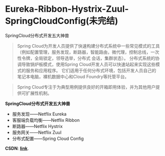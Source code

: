 # Eureka-Ribbon-Hystrix-Zuul-SpringCloudConfig(未完结)
SpringCloud分布式开发五大神兽

> Spring Cloud为开发人员提供了快速构建分布式系统中一些常见模式的工具（例如配置管理，服务发现，断路器，智能路由，微代理，控制总线，一次性令牌，全局锁定，领导选举，分布式 会话，集群状态）。 分布式系统的协调导致锅炉板模式，使用Spring Cloud开发人员可以快速站起来实现这些模式的服务和应用程序。 它们适用于任何分布式环境，包括开发人员自己的笔记本电脑，裸机数据中心和Cloud Foundry等托管平台。

> Spring Cloud专注于为典型用例提供良好的开箱即用体验，并为其他用户提供可扩展性机制。
> 
**SpringCloud分布式开发五大神兽**
- 服务发现——Netflix Eureka
- 客服端负载均衡——Netflix Ribbon
- 断路器——Netflix Hystrix
- 服务网关——Netflix Zuul
- 分布式配置——Spring Cloud Config

**CSDN**: [**link**](https://blog.csdn.net/weixin_39792935/article/details/84778560).
